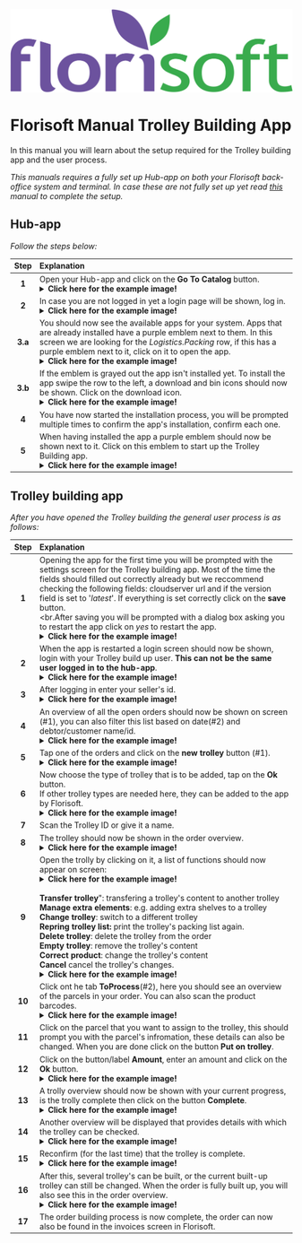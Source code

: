<img src="../../fslogo.png">

# Florisoft Manual Trolley Building App

In this manual you will learn about the setup required for the Trolley building app and the user process.

*This manuals requires a fully set up Hub-app on both your Florisoft back-office system and terminal. In case these are not fully set up yet read [this]() manual to complete the setup.*


## Hub-app

*Follow the steps below:*

|Step|Explanation|
|:-:|:--|
|**1**|Open your Hub-app and click on the **Go To Catalog** button.<details><summary><b>Click here for the example image!</b></summary><img src="Media/NL/1.png"></details>|
|**2**|In case you are not logged in yet a login page will be shown, log in.<details><summary><b>Click here for the example image!</b></summary><img src="Media/NL/2.png"></details>|
|**3.a**|You should now see the available apps for your system. Apps that are already installed have a purple emblem next to them. In this screen we are looking for the *Logistics.Packing* row, if this has a purple emblem next to it, click on it to open the app.<details><summary><b>Click here for the example image!</b></summary><img src="Media/NL/8.png"></details>|
|**3.b**|If the emblem is grayed out the app isn't installed yet. To install the app swipe the row to the left, a download and bin icons should now be shown. Click on the download icon.<details><summary><b>Click here for the example image!</b></summary><img src="Media/NL/4.png"></details> |
|**4**|You have now started the installation process, you will be prompted multiple times to confirm the app's installation, confirm each one.|
|**5**|When having installed the app a purple emblem should now be shown next to it. Click on this emblem to start up the Trolley Building app.<details><summary><b>Click here for the example image!</b></summary><img src="Media/NL/8.png"></details>|

## Trolley building app

*After you have opened the Trolley building the general user process is as follows:*

|Step|Explanation|
|:-:|:--|
|**1**|Opening the app for the first time you will be prompted with the settings screen for the Trolley building app. Most of the time the fields should filled out correctly already but we reccommend checking the following fields: cloudserver url and if the version field is set to '*latest*'. If everything is set correctly click on the **save** button.<br><br.After saving you will be prompted with a dialog box asking you to restart the app click on *yes* to restart the app.<details><summary><b>Click here for the example image!</b></summary><img src="Media/NL/9.png"></details>|
|**2**|When the app is restarted a login screen should now be shown, login with your Trolley build up user. **This can not be the same user logged in to the hub-app**.<details><summary><b>Click here for the example image!</b></summary><img src="Media/NL/10.png"></details>|
|**3**|After logging in enter your seller's id.<details><summary><b>Click here for the example image!</b></summary><img src="Media/NL/11.png"></details>|
|**4**|An overview of all the open orders should now be shown on screen (#1), you can also filter this list based on date(#2) and debtor/customer name/id.<details><summary><b>Click here for the example image!</b></summary><img src="Media/NL/12.png"></details>|
|**5**|Tap one of the orders and click on the **new trolley** button (#1).<details><summary><b>Click here for the example image!</b></summary><img src="Media/NL/13.png"></details>|
|**6**|Now choose the type of trolley that is to be added, tap on the **Ok** button.<br>If other trolley types are needed here, they can be added to the app by Florisoft.<details><summary><b>Click here for the example image!</b></summary><img src="Media/NL/14.png"></details>|
|**7**|Scan the Trolley ID or give it a name.|
|**8**|The trolley should now be shown in the order overview.<details><summary><b>Click here for the example image!</b></summary><img src="Media/NL/15.png"></details>|
|**9**|Open the trolly by clicking on it, a list of functions should now appear on screen:<details><summary><b>Click here for the example image!</b></summary><img src="Media/NL/17.png"></details><br>**Transfer trolley**": transfering a trolley's content to another trolley<br>**Manage extra elements**: e.g. adding extra shelves to a trolley<br>**Change trolley**: switch to a different trolley<br>**Repring trolley list:** print the trolley's packing list again.<br>**Delete trolley**: delete the trolley from the order<br>**Empty trolley**: remove the trolley's content<br>**Correct product**: change the trolley's content<br>**Cancel** cancel the trolley's changes.<details><summary><b>Click here for the example image!</b></summary><img src="Media/NL/16.png"></details>|
|**10**|Click ont he tab **ToProcess**(#2), here you should see an overview of the parcels in your order. You can also scan the product barcodes.<details><summary><b>Click here for the example image!</b></summary><img src="Media/NL/18.png"></details>|
|**11**|Click on the parcel that you want to assign to the trolley, this should prompt you with the parcel's infromation, these details can also be changed. When you are done click on the button **Put on trolley**.|
|**12**|Click on the button/label **Amount**, enter an amount and click on the **Ok** button.<details><summary><b>Click here for the example image!</b></summary><img src="Media/NL/19.png"></details>|
|**13**|A trolly overview should now be shown with your current progress, is the trolly complete then click on the button **Complete**.<details><summary><b>Click here for the example image!</b></summary><img src="Media/NL/20.png"></details>|
|**14**|Another overview will be displayed that provides details with which the trolley can be checked.<details><summary><b>Click here for the example image!</b></summary><img src="Media/NL/21.png"></details>|
|**15**|Reconfirm (for the last time) that the trolley is complete.<details><summary><b>Click here for the example image!</b></summary><img src="Media/NL/22.png"></details>|
|**16**|After this, several trolley's can be built, or the current built-up trolley can still be changed. When the order is fully built up, you will also see this in the order overview.<details><summary><b>Click here for the example image!</b></summary><img src="Media/NL/23.png"></details>|
|**17**|The order building process is now complete, the order can now also be found in the invoices screen in Florisoft.|
